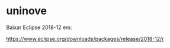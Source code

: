 # uninove

Baixar Eclipse 2018-12 em:

https://www.eclipse.org/downloads/packages/release/2018-12/r
